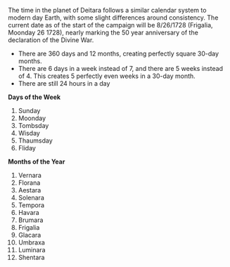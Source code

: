 The time in the planet of Deitara follows a similar calendar system to modern day Earth, with some slight differences around consistency. The current date as of the start of the campaign will be 8/26/1728 (Frigalia, Moonday 26 1728), nearly marking the 50 year anniversary of the declaration of the Divine War.

- There are 360 days and 12 months, creating perfectly square 30-day months.
- There are 6 days in a week instead of 7, and there are 5 weeks instead of 4. This creates 5 perfectly even weeks in a 30-day month.
- There are still 24 hours in a day

**Days of the Week**
1. Sunday
2. Moonday
3. Tombsday
4. Wisday
5. Thaumsday
6. Fliday

**Months of the Year**
1. Vernara
2. Florana
3. Aestara
4. Solenara
5. Tempora
6. Havara
7. Brumara
8. Frigalia
9. Glacara
10. Umbraxa
11. Luminara
12. Shentara